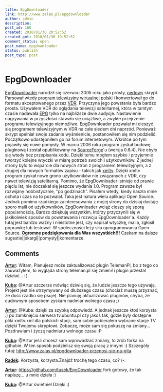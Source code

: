 ```yaml
---
title: EpgDownloader
link: http://www.zalas.pl/epgdownloader
author: admin
description: 
post_id: 160
created: 2010/01/30 20:52:52
created_gmt: 2010/01/30 19:52:52
comment_status: open
post_name: epgdownloader
status: publish
post_type: post
---
```


<!--EpgDownloader narodził się czerwcu 2005 roku jako prosty, perlowy skrypt. Parsował wtedy program telewizyjny wirtualnej polski i konwertował go do formatu akceptowanego przez VDR. Przyczyna jego powstania była bardzo prosta. Używałem VDR do oglądania telewizji satelitarnej, która w tamtym czasie nadawała EPG tylko na najbliższe dwie audycje. Nastawienie nagrywania w przyszłości stawało się uciążliwe, a zwykłe przejrzenie programu telewizyjnego niemożliwe. EpgDownloader pozwalał mi cieszyć się programem telewizyjnym w VDR na całe siedem dni naprzód.-->

# EpgDownloader

[EpgDownloader](http://epgdownloader.sourceforge.net/) narodził się czerwcu 2005 roku jako prosty, [perlowy](http://pl.wikipedia.org/wiki/Perl) skrypt. Parsował wtedy [program telewizyjny wirtualnej polski](http://tv.wp.pl/) i konwertował go do formatu akceptowanego przez [VDR](http://www.cadsoft.de/vdr/). Przyczyna jego powstania była bardzo prosta. Używałem VDR do oglądania telewizji satelitarnej, która w tamtym czasie nadawała [EPG](http://en.wikipedia.org/wiki/Electronic_program_guide) tylko na najbliższe dwie audycje. Nastawienie nagrywania w przyszłości stawało się uciążliwe, a zwykłe przejrzenie programu telewizyjnego niemożliwe. EpgDownloader pozwalał mi cieszyć się programem telewizyjnym w VDR na całe siedem dni naprzód. Ponieważ skrypt spełniał swoje zadanie wyśmienicie, postanowiłem się nim podzielić. Początkowo udostępniłem go na forum internetowym. Wkrótce po tym pojawiły się nowe pomysły. W marcu 2006 roku program zyskał budowę pluginową i został opublikowany na [SourceForge](https://sourceforge.net/)'u (wersja 0.6.4). Nie obyło się wtedy bez przepisania kodu. Dzięki temu mogłem szybko i przyjemnie tworzyć kolejne wtyczki w miarę potrzeb swoich i użytkowników. Z jednej strony było to wsparcie dla nowych stron z programem telewizyjnym, a z drugiej dla nowych formatów zapisu - takich jak [xmltv](http://wiki.xmltv.org/index.php/Main_Page). Dzięki xmltv program zyskał nowe grono użytkowników nie związanych z VDR, czy nawet telewizją satelitarną. Pomimo, że EpgDownloader istnieje od prawie pięciu lat, nie doczekał się jeszcze wydania 1.0. Program zawsze był rozwijany hobbistycznie, "po godzinach". Pisałem wtedy, kiedy naszła mnie ochota i czas na to pozwalał. Taka jest natura wielu aplikacji Open Source. Jednak pomimo rzadkiego zainteresowania z mojej strony do dzisiaj dostaję sporo maili od użytkowników. EpgDownloader wciąż cieszy się sporą popularnością. Bardzo dziękuję wszystkim, którzy przyczynili się w jakikolwiek sposów do powstawania i rozwoju EpgDownloader'a. Każdy tutaj jest bardzo ważny i nieistotne jest, czy napisał wtyczkę, maila, zgłosił poprawkę lub testował. W społeczności leży siła oprogramowania Open Source. **Ogromne podziękowania dla Was wszystkich!!!** Czekam na dalsze sugestie||skargi||pomysły||komentarze.

## Comments

**[Artur](#3067 "2011-08-29 05:59:39"):** Witam, Planujesz może zaktualizować plugin TelemanPl, bo z tego co zauważyłem, to wygląda strony teleman.pl się zmienił i plugin przestał działać... :(

**[Kuba](#3068 "2011-08-29 10:13:12"):** @Artur szczerze mówiąc dziwię się, że ludzie jeszcze tego używają. Projekt jest nie utrzymywany od dłuższego czasu (chociaż muszę przyznać, że dość rzadko się psuje). Nie planuję aktualizować pluginów, chyba, że cudownym sposobem zyskam nadmiar wolnego czasu ;)

**[Artur](#3069 "2011-08-30 00:00:17"):** @Kuba: dzięki za szybką odpowiedź. A jednak jeszcze ktoś korzysta :) po zamknięciu serwera tv.ubuntu.pl czy jakoś tak, gdzie były dostępne pliki xmltv.xml dla polskich stacji, sam sobie pobierałem wybrane stacje TV dzięki Twojemu skryptowi. Zobaczę, może sam się pokuszę na zmiany... Pozdrawiam i życzę nadmiaru wolnego czasu :P

**[Kuba](#3070 "2011-08-31 23:03:55"):** @Artur jeśli chcesz sam wprowadzać zmiany, to zrób forka na githubie. W ten sposób podzielisz się swoją pracą z innymi :) Szczegóły tutaj: http://www.zalas.pl/epgdownloader-przenosi-sie-na-gita

**[Radek](#3071 "2011-09-01 11:38:22"):** Korzysta, korzysta.Znajdź trochę tego czasu, co? (-:

**[Artur](#3072 "2011-09-05 01:50:02"):** https://github.com/tusek/EpgDownloader fork gotowy, że tak napiszę... u mnie działa :)

**[Kuba](#3073 "2011-09-05 05:53:01"):** @Artur świetnie! Dzięki :)

